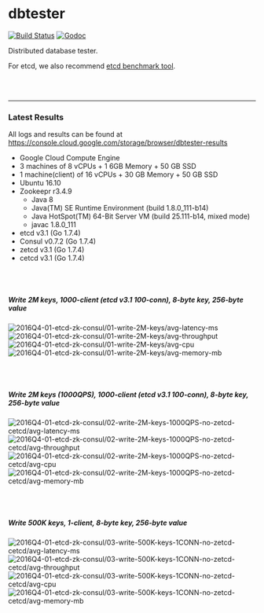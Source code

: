 # dbtester

[![Build Status](https://img.shields.io/travis/coreos/dbtester.svg?style=flat-square)](https://travis-ci.org/coreos/dbtester) [![Godoc](http://img.shields.io/badge/go-documentation-blue.svg?style=flat-square)](https://godoc.org/github.com/coreos/dbtester)

Distributed database tester.

For etcd, we also recommend [etcd benchmark tool](https://github.com/coreos/etcd/tree/master/tools/benchmark).

<br><br><hr>
### Latest Results

All logs and results can be found at https://console.cloud.google.com/storage/browser/dbtester-results

- Google Cloud Compute Engine
- 3 machines of 8 vCPUs + 1 6GB Memory + 50 GB SSD
- 1 machine(client) of 16 vCPUs + 30 GB Memory + 50 GB SSD
- Ubuntu 16.10
- Zookeepr r3.4.9
  - Java 8
  - Java(TM) SE Runtime Environment (build 1.8.0_111-b14)
  - Java HotSpot(TM) 64-Bit Server VM (build 25.111-b14, mixed mode)
  - javac 1.8.0_111
- etcd v3.1 (Go 1.7.4)
- Consul v0.7.2 (Go 1.7.4)
- zetcd v3.1 (Go 1.7.4)
- cetcd v3.1 (Go 1.7.4)


<br><br>
##### Write 2M keys, 1000-client (etcd v3.1 100-conn), 8-byte key, 256-byte value

<img src="https://storage.googleapis.com/dbtester-results/2016Q4-01-etcd-zk-consul/01-write-2M-keys/avg-latency-ms.svg" alt="2016Q4-01-etcd-zk-consul/01-write-2M-keys/avg-latency-ms">

<img src="https://storage.googleapis.com/dbtester-results/2016Q4-01-etcd-zk-consul/01-write-2M-keys/avg-throughput.svg" alt="2016Q4-01-etcd-zk-consul/01-write-2M-keys/avg-throughput">

<img src="https://storage.googleapis.com/dbtester-results/2016Q4-01-etcd-zk-consul/01-write-2M-keys/avg-cpu.svg" alt="2016Q4-01-etcd-zk-consul/01-write-2M-keys/avg-cpu">

<img src="https://storage.googleapis.com/dbtester-results/2016Q4-01-etcd-zk-consul/01-write-2M-keys/avg-memory-mb.svg" alt="2016Q4-01-etcd-zk-consul/01-write-2M-keys/avg-memory-mb">


<br><br>
##### Write 2M keys (1000QPS), 1000-client (etcd v3.1 100-conn), 8-byte key, 256-byte value

<img src="https://storage.googleapis.com/dbtester-results/2016Q4-01-etcd-zk-consul/02-write-2M-keys-1000QPS-no-zetcd-cetcd/avg-latency-ms.svg" alt="2016Q4-01-etcd-zk-consul/02-write-2M-keys-1000QPS-no-zetcd-cetcd/avg-latency-ms">

<img src="https://storage.googleapis.com/dbtester-results/2016Q4-01-etcd-zk-consul/02-write-2M-keys-1000QPS-no-zetcd-cetcd/avg-throughput.svg" alt="2016Q4-01-etcd-zk-consul/02-write-2M-keys-1000QPS-no-zetcd-cetcd/avg-throughput">

<img src="https://storage.googleapis.com/dbtester-results/2016Q4-01-etcd-zk-consul/02-write-2M-keys-1000QPS-no-zetcd-cetcd/avg-cpu.svg" alt="2016Q4-01-etcd-zk-consul/02-write-2M-keys-1000QPS-no-zetcd-cetcd/avg-cpu">

<img src="https://storage.googleapis.com/dbtester-results/2016Q4-01-etcd-zk-consul/02-write-2M-keys-1000QPS-no-zetcd-cetcd/avg-memory-mb.svg" alt="2016Q4-01-etcd-zk-consul/02-write-2M-keys-1000QPS-no-zetcd-cetcd/avg-memory-mb">


<br><br>
##### Write 500K keys, 1-client, 8-byte key, 256-byte value

<img src="https://storage.googleapis.com/dbtester-results/2016Q4-01-etcd-zk-consul/03-write-500K-keys-1CONN-no-zetcd-cetcd/avg-latency-ms.svg" alt="2016Q4-01-etcd-zk-consul/03-write-500K-keys-1CONN-no-zetcd-cetcd/avg-latency-ms">

<img src="https://storage.googleapis.com/dbtester-results/2016Q4-01-etcd-zk-consul/03-write-500K-keys-1CONN-no-zetcd-cetcd/avg-throughput.svg" alt="2016Q4-01-etcd-zk-consul/03-write-500K-keys-1CONN-no-zetcd-cetcd/avg-throughput">

<img src="https://storage.googleapis.com/dbtester-results/2016Q4-01-etcd-zk-consul/03-write-500K-keys-1CONN-no-zetcd-cetcd/avg-cpu.svg" alt="2016Q4-01-etcd-zk-consul/03-write-500K-keys-1CONN-no-zetcd-cetcd/avg-cpu">

<img src="https://storage.googleapis.com/dbtester-results/2016Q4-01-etcd-zk-consul/03-write-500K-keys-1CONN-no-zetcd-cetcd/avg-memory-mb.svg" alt="2016Q4-01-etcd-zk-consul/03-write-500K-keys-1CONN-no-zetcd-cetcd/avg-memory-mb">

